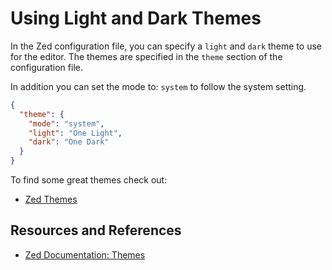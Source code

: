 # Using Light and Dark Themes

In the Zed configuration file, you can specify a `light` and `dark` theme to use for the editor. The themes are specified in the `theme` section of the configuration file.

In addition you can set the mode to: `system` to follow the system setting.

```json
{
  "theme": {
    "mode": "system",
    "light": "One Light",
    "dark": "One Dark"
  }
}
```

To find some great themes check out:

- [Zed Themes](https://zed-themes.com/)

## Resources and References

- [Zed Documentation: Themes](https://zed.dev/docs/themes)
